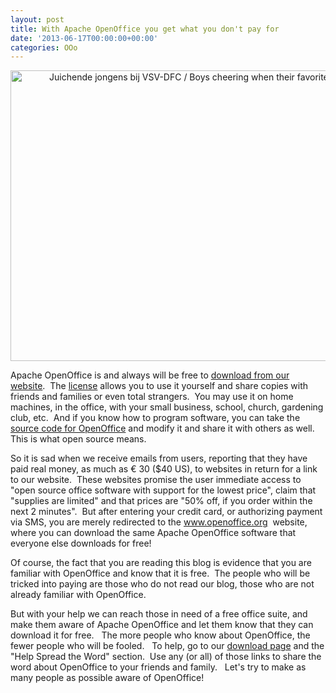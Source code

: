 ```yaml
---
layout: post
title: With Apache OpenOffice you get what you don't pay for
date: '2013-06-17T00:00:00+00:00'
categories: OOo
---
```

<div align="center"><a title="Juichende jongens bij VSV-DFC / Boys cheering when their  favorite team scores by Nationaal Archief, on Flickr" href="http://www.flickr.com/photos/nationaalarchief/4681460753/"><img width="640" height="465" alt="Juichende jongens bij VSV-DFC / Boys cheering when their  favorite team scores" src="http://farm2.staticflickr.com/1277/4681460753_2245d340c8_z.jpg" /></a></div> 
  <p> </p> 
  <p>

Apache OpenOffice is and always will be free to <a href="http://www.openoffice.org/download/">download from our website</a>.&nbsp; The <a href="http://www.apache.org/licenses/LICENSE-2.0.html">license</a> allows you to use it yourself and share copies with friends and families or even total strangers.&nbsp; You may use it on home machines, in the office, with your small business, school, church, gardening club, etc.&nbsp; And if you know how to program software, you can take the <a href="http://openoffice.apache.org/source.html">source code for OpenOffice</a> and modify it and share it with others as well.&nbsp; This is what open source means.</p> 
  <p>So it is sad when we receive emails from users, reporting that they have paid real money, as much as <span class="TPayTextSmall">€ 30 ($40 US), to websites in return for a link to our website.&nbsp; These websites promise the user immediate access to &quot;open source office software with support for the lowest price&quot;, claim that &quot;supplies are limited&quot; and that prices are &quot;50% off, if you order within the next 2 minutes&quot;.&nbsp; But after entering your credit card, or authorizing payment via SMS, you are merely redirected to the <a href="http://www.openoffice.org">www.openoffice.org</a>&nbsp; website, where you can download the same Apache OpenOffice software that everyone else downloads for free!</span></p> 
  <p>Of course, the fact that you are reading this blog is evidence that you are familiar with OpenOffice and know that it is free.&nbsp; The people who will be tricked into paying are those who do not read our blog, those who are not already familiar with OpenOffice.&nbsp; </p> 
  <p>But with your help we can reach those in need of a free office suite, and make them aware of Apache OpenOffice and let them know that they can download it for free.&nbsp;&nbsp; The more people who know about OpenOffice, the fewer people who will be fooled.&nbsp;&nbsp; To help, go to our <a href="http://www.openoffice.org/download/">download page</a> and the &quot;Help Spread the Word&quot; section.&nbsp; Use any (or all) of those links to share the word about OpenOffice to your friends and family.&nbsp;&nbsp; Let's try to make as many people as possible aware of OpenOffice!</p>
